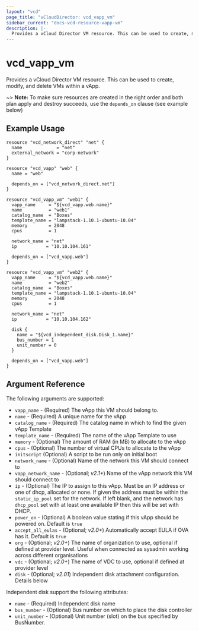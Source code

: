 ```yaml
---
layout: "vcd"
page_title: "vCloudDirector: vcd_vapp_vm"
sidebar_current: "docs-vcd-resource-vapp-vm"
description: |-
  Provides a vCloud Director VM resource. This can be used to create, modify, and delete VMs within a vApp.
---
```


# vcd\_vapp\_vm

Provides a vCloud Director VM resource. This can be used to create,
modify, and delete VMs within a vApp.

~> **Note:** To make sure resources are created in the right order and both plan apply and destroy succeeds, use the `depends_on` clause (see example below)


## Example Usage

```hcl
resource "vcd_network_direct" "net" {
  name             = "net"
  external_network = "corp-network"
}

resource "vcd_vapp" "web" {
  name = "web"

  depends_on = ["vcd_network_direct.net"]
}

resource "vcd_vapp_vm" "web1" {
  vapp_name     = "${vcd_vapp.web.name}"
  name          = "web1"
  catalog_name  = "Boxes"
  template_name = "lampstack-1.10.1-ubuntu-10.04"
  memory        = 2048
  cpus          = 1

  network_name = "net"
  ip           = "10.10.104.161"

  depends_on = ["vcd_vapp.web"]
}

resource "vcd_vapp_vm" "web2" {
  vapp_name     = "${vcd_vapp.web.name}"
  name          = "web2"
  catalog_name  = "Boxes"
  template_name = "lampstack-1.10.1-ubuntu-10.04"
  memory        = 2048
  cpus          = 1

  network_name = "net"
  ip           = "10.10.104.162"
  
  disk {
    name = "${vcd_independent_disk.Disk_1.name}"
    bus_number = 1
    unit_number = 0
  }

  depends_on = ["vcd_vapp.web"]
}
```

## Argument Reference

The following arguments are supported:

* `vapp_name` - (Required) The vApp this VM should belong to.
* `name` - (Required) A unique name for the vApp
* `catalog_name` - (Required) The catalog name in which to find the given vApp Template
* `template_name` - (Required) The name of the vApp Template to use
* `memory` - (Optional) The amount of RAM (in MB) to allocate to the vApp
* `cpus` - (Optional) The number of virtual CPUs to allocate to the vApp
* `initscript` (Optional) A script to be run only on initial boot
* `network_name` - (Optional) Name of the network this VM should connect to
* `vapp_network_name` - (Optional; *v2.1+*) Name of the vApp network this VM should connect to
* `ip` - (Optional) The IP to assign to this vApp. Must be an IP address or
  one of dhcp, allocated or none. If given the address must be within the
  `static_ip_pool` set for the network. If left blank, and the network has
  `dhcp_pool` set with at least one available IP then this will be set with
  DHCP.
* `power_on` - (Optional) A boolean value stating if this vApp should be powered on. Default is `true`
* `accept_all_eulas` - (Optional; *v2.0+*) Automatically accept EULA if OVA has it. Default is `true`
* `org` - (Optional; *v2.0+*) The name of organization to use, optional if defined at provider level. Useful when connected as sysadmin working across different organisations
* `vdc` - (Optional; *v2.0+*) The name of VDC to use, optional if defined at provider level
* `disk` - (Optional; *v2.01*) Independent disk attachment configuration. Details below

Independent disk support the following attributes:

* `name` - (Required) Independent disk name
* `bus_number` - (Optional) Bus number on which to place the disk controller
* `unit_number` - (Optional) Unit number (slot) on the bus specified by BusNumber.
